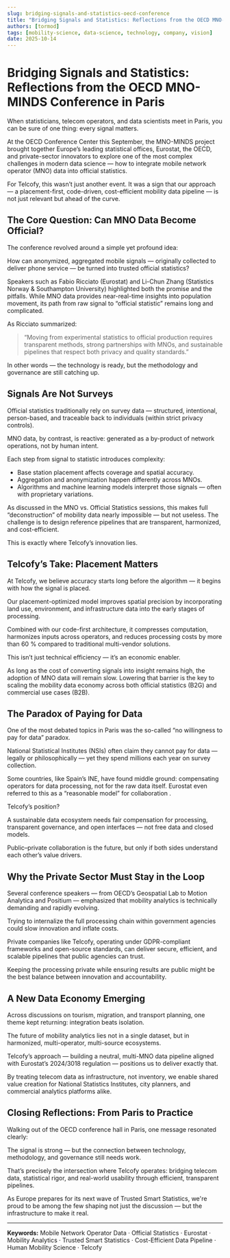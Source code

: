 ```yaml
---
slug: bridging-signals-and-statistics-oecd-conference
title: "Bridging Signals and Statistics: Reflections from the OECD MNO-MINDS Conference in Paris"
authors: [tormod]
tags: [mobility-science, data-science, technology, company, vision]
date: 2025-10-14
---
```


# Bridging Signals and Statistics: Reflections from the OECD MNO-MINDS Conference in Paris

When statisticians, telecom operators, and data scientists meet in Paris, you can be sure of one thing: every signal matters.

<!-- truncate -->

At the OECD Conference Center this September, the MNO-MINDS project brought together Europe’s leading statistical offices, Eurostat, the OECD, and private-sector innovators to explore one of the most complex challenges in modern data science — how to integrate mobile network operator (MNO) data into official statistics.

For Telcofy, this wasn’t just another event. It was a sign that our approach — a placement-first, code-driven, cost-efficient mobility data pipeline — is not just relevant but ahead of the curve.

## The Core Question: Can MNO Data Become Official?

The conference revolved around a simple yet profound idea:

How can anonymized, aggregated mobile signals — originally collected to deliver phone service — be turned into trusted official statistics?

Speakers such as Fabio Ricciato (Eurostat) and Li-Chun Zhang (Statistics Norway & Southampton University) highlighted both the promise and the pitfalls. While MNO data provides near-real-time insights into population movement, its path from raw signal to “official statistic” remains long and complicated.

As Ricciato summarized:

> “Moving from experimental statistics to official production requires transparent methods, strong partnerships with MNOs, and sustainable pipelines that respect both privacy and quality standards.”

In other words — the technology is ready, but the methodology and governance are still catching up.

## Signals Are Not Surveys

Official statistics traditionally rely on survey data — structured, intentional, person-based, and traceable back to individuals (within strict privacy controls).

MNO data, by contrast, is reactive: generated as a by-product of network operations, not by human intent.

Each step from signal to statistic introduces complexity:

- Base station placement affects coverage and spatial accuracy.
- Aggregation and anonymization happen differently across MNOs.
- Algorithms and machine learning models interpret those signals — often with proprietary variations.

As discussed in the MNO vs. Official Statistics sessions, this makes full “deconstruction” of mobility data nearly impossible — but not useless. The challenge is to design reference pipelines that are transparent, harmonized, and cost-efficient.

This is exactly where Telcofy’s innovation lies.

## Telcofy’s Take: Placement Matters

At Telcofy, we believe accuracy starts long before the algorithm — it begins with how the signal is placed.

Our placement-optimized model improves spatial precision by incorporating land use, environment, and infrastructure data into the early stages of processing.

Combined with our code-first architecture, it compresses computation, harmonizes inputs across operators, and reduces processing costs by more than 60 % compared to traditional multi-vendor solutions.

This isn’t just technical efficiency — it’s an economic enabler.

As long as the cost of converting signals into insight remains high, the adoption of MNO data will remain slow. Lowering that barrier is the key to scaling the mobility data economy across both official statistics (B2G) and commercial use cases (B2B).

## The Paradox of Paying for Data

One of the most debated topics in Paris was the so-called “no willingness to pay for data” paradox.

National Statistical Institutes (NSIs) often claim they cannot pay for data — legally or philosophically — yet they spend millions each year on survey collection.

Some countries, like Spain’s INE, have found middle ground: compensating operators for data processing, not for the raw data itself. Eurostat even referred to this as a “reasonable model” for collaboration .

Telcofy’s position?

A sustainable data ecosystem needs fair compensation for processing, transparent governance, and open interfaces — not free data and closed models.

Public–private collaboration is the future, but only if both sides understand each other’s value drivers.

## Why the Private Sector Must Stay in the Loop

Several conference speakers — from OECD’s Geospatial Lab to Motion Analytica and Positium — emphasized that mobility analytics is technically demanding and rapidly evolving.

Trying to internalize the full processing chain within government agencies could slow innovation and inflate costs.

Private companies like Telcofy, operating under GDPR-compliant frameworks and open-source standards, can deliver secure, efficient, and scalable pipelines that public agencies can trust.

Keeping the processing private while ensuring results are public might be the best balance between innovation and accountability.

## A New Data Economy Emerging

Across discussions on tourism, migration, and transport planning, one theme kept returning: integration beats isolation.

The future of mobility analytics lies not in a single dataset, but in harmonized, multi-operator, multi-source ecosystems.

Telcofy’s approach — building a neutral, multi-MNO data pipeline aligned with Eurostat’s 2024/3018 regulation — positions us to deliver exactly that.

By treating telecom data as infrastructure, not inventory, we enable shared value creation for National Statistics Institutes, city planners, and commercial analytics platforms alike.

## Closing Reflections: From Paris to Practice

Walking out of the OECD conference hall in Paris, one message resonated clearly:

The signal is strong — but the connection between technology, methodology, and governance still needs work.

That’s precisely the intersection where Telcofy operates:
bridging telecom data, statistical rigor, and real-world usability through efficient, transparent pipelines.

As Europe prepares for its next wave of Trusted Smart Statistics, we're proud to be among the few shaping not just the discussion — but the infrastructure to make it real.

---

**Keywords:**
Mobile Network Operator Data · Official Statistics · Eurostat · Mobility Analytics · Trusted Smart Statistics · Cost-Efficient Data Pipeline · Human Mobility Science · Telcofy
